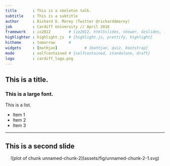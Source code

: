 ```yaml
---
title       : This is a skeleton talk.
subtitle    : This is a subtitle
author      : Richard D. Morey (Twitter @richarddmorey)
job         : Cardiff University // April 2016
framework   : io2012        # {io2012, html5slides, shower, dzslides, ...}
highlighter : highlight.js  # {highlight.js, prettify, highlight}
hitheme     : tomorrow      # 
widgets     : [mathjax]            # {mathjax, quiz, bootstrap}
mode        : selfcontained # {selfcontained, standalone, draft}
logo        : cardiff_logo.png      
---
```







## This is a title.

### This is a large font.

This is a list.
* Item 1
* Item 2
* Item 3

---

## This is a second slide

<center>
![plot of chunk unnamed-chunk-2](assets/fig/unnamed-chunk-2-1.svg)
</center>

